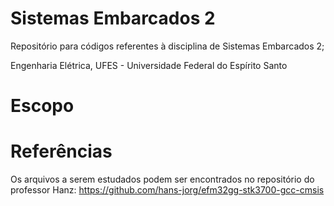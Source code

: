  # Sistemas Embarcados 2
Repositório para códigos referentes à disciplina de Sistemas Embarcados 2;

Engenharia Elétrica, UFES - Universidade Federal do Espírito Santo

# Escopo

# Referências

Os arquivos a serem estudados podem ser encontrados no repositório do professor Hanz:
https://github.com/hans-jorg/efm32gg-stk3700-gcc-cmsis